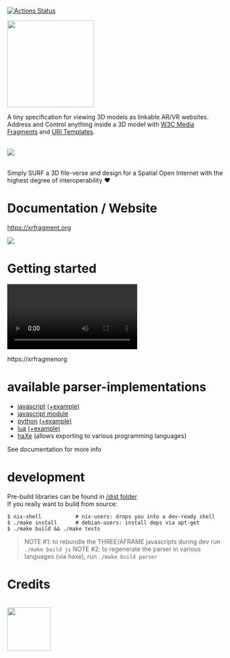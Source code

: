 <link rel="stylesheet" href="doc/style.css"/>
<link href="https://fonts.cdnfonts.com/css/montserrat" rel="stylesheet"/>

[![Actions Status](https://github.com/coderofsalvation/xrfragment/workflows/test/badge.svg)](https://github.com/coderofsalvation/xrfragment/actions)

<img src="https://xrfragment.org/example/assets/logo.png" width="200"/>

A tiny specification for viewing 3D models as linkable AR/VR websites.<br>
Address and Control anything inside a 3D model with [W3C Media Fragments](https://www.w3.org/TR/media-frags/) and [URI Templates](https://www.rfc-editor.org/rfc/rfc6570).<br>
<br>

![](https://coderofsalvation.github.io/xrfragment.media/images/metadata.jpg)

<br>
Simply SURF a 3D file-verse and design for a Spatial Open Internet with the highest degree of interoperability ❤

# Documentation / Website 

https://xrfragment.org 

![](https://coderofsalvation.github.io/xrfragment.media/images/nocode.jpg)

# Getting started

![](https://coderofsalvation.github.io/xrfragment.media/gettingstarted2024.mp4)

https://xrfragmenorg 

# available parser-implementations

* [javascript](dist/xrfragment.js) [(+example)](test/test.js)
* [javascript module](dist/xrfragment.module.js) 
* [python](dist/xrfragment.py) [(+example)](test/test.py)
* [lua](dist/xrfragment.lua) [(+example)](test/test.lua)
* [haXe](src/xrfragment) (allows exporting to various programming languages)

See documentation for more info

# development

Pre-build libraries can be found in [/dist folder](dist)<br>
If you really want to build from source:

```
$ nix-shell           # nix-users: drops you into a dev-ready shell 
$ ./make install      # debian-users: install deps via apt-get
$ ./make build && ./make tests
```

> NOTE #1: to rebundle the THREE/AFRAME javascripts during dev run `./make build js`
> NOTE #2: to regenerate the parser in various languages (via haxe), run `./make build parser`

# Credits

<br>
<a href="https://nlnet.nl" target="_blank">
  <img src="https://nlnet.nl/image/logo_nlnet.svg" width="100"/>
</a>
